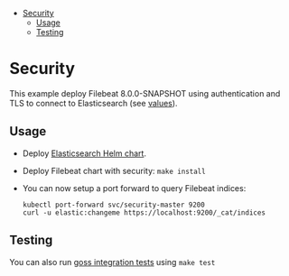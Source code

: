 <!-- START doctoc generated TOC please keep comment here to allow auto update -->
<!-- DON'T EDIT THIS SECTION, INSTEAD RE-RUN doctoc TO UPDATE -->


- [Security](#security)
  - [Usage](#usage)
  - [Testing](#testing)

<!-- END doctoc generated TOC please keep comment here to allow auto update -->

# Security

This example deploy Filebeat 8.0.0-SNAPSHOT using authentication and TLS to connect to
Elasticsearch (see [values][]).


## Usage

* Deploy [Elasticsearch Helm chart][].

* Deploy Filebeat chart with security: `make install`

* You can now setup a port forward to query Filebeat indices:

  ```
  kubectl port-forward svc/security-master 9200
  curl -u elastic:changeme https://localhost:9200/_cat/indices
  ```


## Testing

You can also run [goss integration tests][] using `make test`


[elasticsearch helm chart]: https://github.com/elastic/helm-charts/tree/master/elasticsearch/examples/security/
[goss integration tests]: https://github.com/elastic/helm-charts/tree/master/filebeat/examples/security/test/goss.yaml
[values]: https://github.com/elastic/helm-charts/tree/master/filebeat/examples/security/values.yaml
